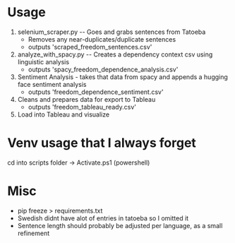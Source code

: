 
# Usage
1. selenium_scraper.py -- Goes and grabs sentences from Tatoeba
    - Removes any near-duplicates/duplicate sentences
    - outputs 'scraped_freedom_sentences.csv'
2. analyze_with_spacy.py -- Creates a dependency context csv using linguistic analysis
    - outputs 'spacy_freedom_dependence_analysis.csv'
3. Sentiment Analysis - takes that data from spacy and appends a hugging face sentiment analysis
    - outputs 'freedom_dependence_sentiment.csv'
4. Cleans and prepares data for export to Tableau
    - outputs 'freedom_tableau_ready.csv'
5. Load into Tableau and visualize

# Venv usage that I always forget
cd into scripts folder -> Activate.ps1 (powershell)

# Misc
- pip freeze > requirements.txt
- Swedish didnt have alot of entries in tatoeba so I omitted it
- Sentence length should probably be adjusted per language, as a small refinement